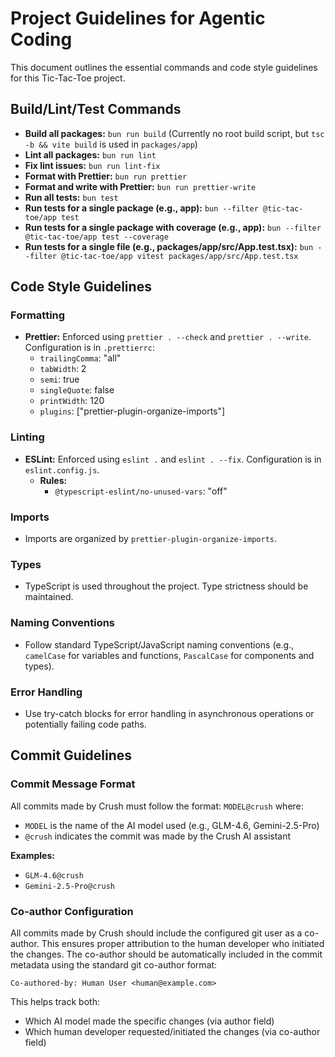 # Project Guidelines for Agentic Coding

This document outlines the essential commands and code style guidelines for this Tic-Tac-Toe project.

## Build/Lint/Test Commands

- **Build all packages:** `bun run build` (Currently no root build script, but `tsc -b && vite build` is used in `packages/app`)
- **Lint all packages:** `bun run lint`
- **Fix lint issues:** `bun run lint-fix`
- **Format with Prettier:** `bun run prettier`
- **Format and write with Prettier:** `bun run prettier-write`
- **Run all tests:** `bun test`
- **Run tests for a single package (e.g., app):** `bun --filter @tic-tac-toe/app test`
- **Run tests for a single package with coverage (e.g., app):** `bun --filter @tic-tac-toe/app test --coverage`
- **Run tests for a single file (e.g., packages/app/src/App.test.tsx):** `bun --filter @tic-tac-toe/app vitest packages/app/src/App.test.tsx`

## Code Style Guidelines

### Formatting

- **Prettier:** Enforced using `prettier . --check` and `prettier . --write`. Configuration is in `.prettierrc`:
  - `trailingComma`: "all"
  - `tabWidth`: 2
  - `semi`: true
  - `singleQuote`: false
  - `printWidth`: 120
  - `plugins`: ["prettier-plugin-organize-imports"]

### Linting

- **ESLint:** Enforced using `eslint .` and `eslint . --fix`. Configuration is in `eslint.config.js`.
  - **Rules:**
    - `@typescript-eslint/no-unused-vars`: "off"

### Imports

- Imports are organized by `prettier-plugin-organize-imports`.

### Types

- TypeScript is used throughout the project. Type strictness should be maintained.

### Naming Conventions

- Follow standard TypeScript/JavaScript naming conventions (e.g., `camelCase` for variables and functions, `PascalCase` for components and types).

### Error Handling

- Use try-catch blocks for error handling in asynchronous operations or potentially failing code paths.

## Commit Guidelines

### Commit Message Format

All commits made by Crush must follow the format: `MODEL@crush` where:

- `MODEL` is the name of the AI model used (e.g., GLM-4.6, Gemini-2.5-Pro)
- `@crush` indicates the commit was made by the Crush AI assistant

**Examples:**

- `GLM-4.6@crush`
- `Gemini-2.5-Pro@crush`

### Co-author Configuration

All commits made by Crush should include the configured git user as a co-author. This ensures proper attribution to the human developer who initiated the changes. The co-author should be automatically included in the commit metadata using the standard git co-author format:

```
Co-authored-by: Human User <human@example.com>
```

This helps track both:

- Which AI model made the specific changes (via author field)
- Which human developer requested/initiated the changes (via co-author field)
